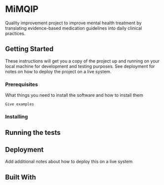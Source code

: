 # MiMQIP
Quality improvement project to improve mental health treatment by translating evidence-based medication guidelines into daily clinical practices.

## Getting Started

These instructions will get you a copy of the project up and running on your local machine for development and testing purposes. See deployment for notes on how to deploy the project on a live system.

### Prerequisites

What things you need to install the software and how to install them

```
Give examples
```

### Installing


## Running the tests


## Deployment

Add additional notes about how to deploy this on a live system

## Built With
